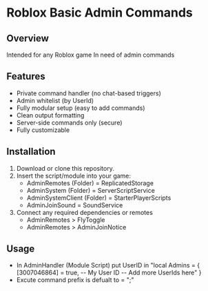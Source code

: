 # Roblox Basic Admin Commands

## Overview
Intended for any Roblox game In need of admin commands

## Features
- Private command handler (no chat-based triggers)
- Admin whitelist (by UserId)
- Fully modular setup (easy to add commands)
- Clean output formatting
- Server-side commands only (secure)
- Fully customizable

## Installation
1. Download or clone this repository.
2. Insert the script/module into your game:
   - AdminRemotes (Folder) = ReplicatedStorage
   - AdminSystem (Folder) = ServerScriptService
   - AdminSystemClient (Folder) = StarterPlayerScripts
   - AdminJoinSound = SoundService
4. Connect any required dependencies or remotes
   - AdminRemotes > FlyToggle
   - AdminRemotes > AdminJoinNotice

## Usage
- In AdminHandler (Module Script) put UserID in "local Admins = {
	[3007046864] = true, -- My User ID
	-- Add more UserIds here"
}
- Excute command prefix is defualt to = ";" 

